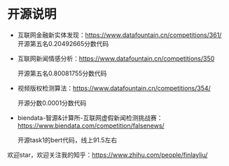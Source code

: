 # 开源说明

- 互联网金融新实体发现：https://www.datafountain.cn/competitions/361/
  开源第五名0.20492665分数代码

- 互联网新闻情感分析：https://www.datafountain.cn/competitions/350
  
  开源第五名0.80081755分数代码
  
- 视频版权检测算法：https://www.datafountain.cn/competitions/354/

  开源分数0.0001分数代码
  
- biendata-智源&计算所-互联网虚假新闻检测挑战赛：https://www.biendata.com/competition/falsenews/

  开源task1的bert代码，线上91.5左右
  
欢迎star，欢迎关注我的知乎：https://www.zhihu.com/people/finlayliu/
